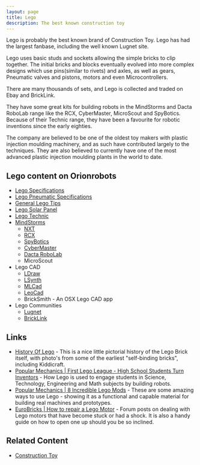 ```yaml
---
layout: page
title: Lego
description: The best known construction toy
---
```

Lego is probably the best known brand of Construction Toy. Lego has had the largest fanbase, including the well known Lugnet site.

Lego uses basic studs and sockets allowing the simple bricks to clip together. The initial bricks and blocks eventually evolved into more complex designs which use pins(similar to rivets) and axles, as well as gears, Pneumatic valves and pistons, motors and even Microcontrollers.

There are many thousands of sets, and Lego is collected and traded on Ebay and BrickLink.

They have some great kits for building robots in the MindStorms and Dacta RoboLab range like the RCX, CyberMaster, MicroScout and SpyBotics. Because of their Technic range, they have been a favourite for robotic inventions since the early eighties.

The company are believed to be one of the oldest toy makers with plastic injection moulding machinery, and as such have contributed largely to the techniques. They are also believed to currently have one of the most advanced plastic injection moulding plants in the world to date.

## Lego content on Orionrobots

- [Lego Specifications](/wiki/lego_specifications.html)
- [Lego Pneumatic Specifications](/wiki/lego_pneumatic_specifications.html)
- [General Lego Tips](/wiki/general_lego_tips.html)
- [Lego Solar Panel](/wiki/lego_solar_panel.html)
- [Lego Technic](/wiki/lego_technic.html)
- [MindStorms](/wiki/mindstorms.html)
  - [NXT](/wiki/nxt.html)
  - [RCX](/wiki/rcx.html)
  - [SpyBotics](/wiki/spybotics.html)
  - [CyberMaster](/wiki/cybermaster.html)
  - [Dacta RoboLab](/wiki/robolab.html)
  - MicroScout
- Lego CAD
  - [LDraw](/wiki/ldraw_system.html)
  - [LSynth](/wiki/lsynth.html)
  - [MLCad](/wiki/mlcad.html)
  - [LeoCad](/wiki/leocad.html)
  - BrickSmith - An OSX Lego CAD app
- Lego Communities
  - [Lugnet](/wiki/lugnet.html)
  - [BrickLink](/wiki/bricklink.html)

## Links

* [History Of Lego](https://www.lego.com/en-gb/aboutus/lego-group/the-lego-group-history/) - This is a nice little pictorial history of the Lego Brick itself, with photo's from some of the earliest "self-binding bricks", including Kiddicraft.
* [Popular Mechanics | First Lego League - High School Students Turn Inventors](http://www.popularmechanics.com/technology/engineering/robots/high-school-students-turn-inventors-8372261) - How Lego is used to engage students in Science, Technology, Engineering and Math subjects by building robots.
* [Popular Mechanics | 8 Incredible Lego Mods](http://www.popularmechanics.com/technology/engineering/gonzo/8-incredible-lego-mods?click=main_sr) - These are some amazing ways to use Lego - showing it as a functional and capable material for building real machines and prototypes.
* [EuroBricks | How to repair a Lego Motor](http://www.eurobricks.com/forum/index.php?showtopic=56923) - Forum posts on dealing with Lego motors that have become stuck or had a shock. It is also a handy guide on how to open one up should you be so inclined.

## Related Content

* [Construction Toy](/wiki/construction_toy.html)
